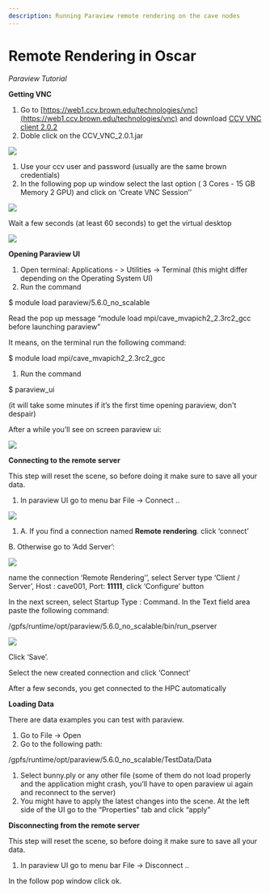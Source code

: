 ```yaml
---
description: Running Paraview remote rendering on the cave nodes
---
```


# Remote Rendering in Oscar

_Paraview Tutorial_

**Getting VNC**

1.  Go to [https://web1.ccv.brown.edu/technologies/vnc](https://web1.ccv.brown.edu/technologies/vnc) and download [CCV VNC client 2.0.2](https://brownbox.brown.edu/download.php?hash=fe8b9a93)
2. Doble click on the CCV\_VNC\_2.0.1.jar

![](../.gitbook/assets/0.png)

1. Use your ccv user and password \(usually are the same brown credentials\)
2. In the following pop up window select the last option \( 3 Cores - 15 GB Memory 2 GPU\) and click on ‘Create VNC Session’’

![](../.gitbook/assets/1.png)

 Wait a few seconds \(at least 60 seconds\) to get the virtual desktop

![](../.gitbook/assets/2.png)

**Opening Paraview UI**

1. Open terminal: Applications - &gt; Utilities -&gt; Terminal \(this might differ depending on the Operating System UI\)
2. Run the command

$ module load paraview/5.6.0\_no\_scalable

Read the pop up message “module load mpi/cave\_mvapich2\_2.3rc2\_gcc before launching paraview”

It means, on the terminal run the following command:

$ module load mpi/cave\_mvapich2\_2.3rc2\_gcc

1. Run the command

 $ paraview\_ui

\(it will take some minutes if it’s the first time opening paraview, don't despair\)

 After a while you’ll see on screen paraview ui:

![](../.gitbook/assets/3.png)

**Connecting to the remote server**

This step will reset the scene, so before doing it make sure to save all your data.

1. In paraview UI go to menu bar File -&gt; Connect ..

![](../.gitbook/assets/4.png)

1. A. If you find a connection named **Remote rendering**. click ‘connect’

B. Otherwise go to ‘Add Server’:

![](../.gitbook/assets/5.png)

name the connection ‘Remote Rendering’’, select Server type ‘Client / Server’, Host : cave001, Port: **11111**, click ‘Configure’ button

In the next screen, select Startup Type : Command. In the Text field area paste the following command:

 /gpfs/runtime/opt/paraview/5.6.0\_no\_scalable/bin/run\_pserver

![](../.gitbook/assets/6.png)

Click ‘Save’.

Select the new created connection and click ‘Connect’

 After a few seconds, you get connected to the HPC automatically

**Loading Data**

There are data examples you can test with paraview.

1. Go to File -&gt; Open
2. Go to the following path:

/gpfs/runtime/opt/paraview/5.6.0\_no\_scalable/TestData/Data

1. Select bunny.ply or any other file \(some of them do not load properly and the application might crash, you’ll have to open paraview ui again and reconnect to the server\)
2. You might have to apply the latest changes into the scene. At the left side of the UI go to the “Properties” tab and click “apply”

**Disconnecting from the remote server**

This step will reset the scene, so before doing it make sure to save all your data.

1. In paraview UI go to menu bar File -&gt; Disconnect ..

In the follow pop window click ok.

